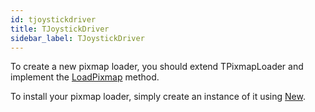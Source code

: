 ```yaml
---
id: tjoystickdriver
title: TJoystickDriver
sidebar_label: TJoystickDriver
---
```




To create a new pixmap loader, you should extend TPixmapLoader and implement the [LoadPixmap](../../../brl/brl.pixmap/#method-loadpixmap-tpixmap-stream-tstream-abstract) method.

To install your pixmap loader, simply create an instance of it using [New](../../../brl/brl.blitz/#new)</font>.


